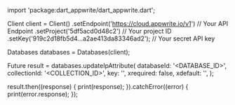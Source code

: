import 'package:dart_appwrite/dart_appwrite.dart';

Client client = Client()
  .setEndpoint('https://cloud.appwrite.io/v1') // Your API Endpoint
  .setProject('5df5acd0d48c2') // Your project ID
  .setKey('919c2d18fb5d4...a2ae413da83346ad2'); // Your secret API key

Databases databases = Databases(client);

Future result = databases.updateIpAttribute(
  databaseId: '<DATABASE_ID>',
  collectionId: '<COLLECTION_ID>',
  key: '',
  xrequired: false,
  xdefault: '',
);

result.then((response) {
  print(response);
}).catchError((error) {
  print(error.response);
});
